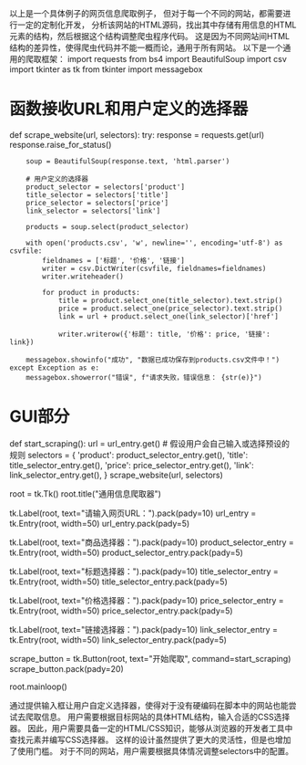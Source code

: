 以上是一个具体例子的网页信息爬取例子，
但对于每一个不同的网站，都需要进行一定的定制化开发，
分析该网站的HTML源码，找出其中存储有用信息的HTML元素的结构，然后根据这个结构调整爬虫程序代码。
这是因为不同网站间HTML结构的差异性，使得爬虫代码并不能一概而论，通用于所有网站。
以下是一个通用的爬取框架：
import requests
from bs4 import BeautifulSoup
import csv
import tkinter as tk
from tkinter import messagebox

# 函数接收URL和用户定义的选择器
def scrape_website(url, selectors):
    try:
        response = requests.get(url)
        response.raise_for_status()
        
        soup = BeautifulSoup(response.text, 'html.parser')
        
        # 用户定义的选择器
        product_selector = selectors['product']
        title_selector = selectors['title']
        price_selector = selectors['price']
        link_selector = selectors['link']
        
        products = soup.select(product_selector)
        
        with open('products.csv', 'w', newline='', encoding='utf-8') as csvfile:
            fieldnames = ['标题', '价格', '链接']
            writer = csv.DictWriter(csvfile, fieldnames=fieldnames)
            writer.writeheader()
            
            for product in products:
                title = product.select_one(title_selector).text.strip()
                price = product.select_one(price_selector).text.strip()
                link = url + product.select_one(link_selector)['href']
                
                writer.writerow({'标题': title, '价格': price, '链接': link})
                
        messagebox.showinfo("成功", "数据已成功保存到products.csv文件中！")
    except Exception as e:
        messagebox.showerror("错误", f"请求失败，错误信息： {str(e)}")

# GUI部分
def start_scraping():
    url = url_entry.get()
    # 假设用户会自己输入或选择预设的规则
    selectors = {
        'product': product_selector_entry.get(),
        'title': title_selector_entry.get(),
        'price': price_selector_entry.get(),
        'link': link_selector_entry.get(),
    }
    scrape_website(url, selectors)

root = tk.Tk()
root.title("通用信息爬取器")

tk.Label(root, text="请输入网页URL：").pack(pady=10)
url_entry = tk.Entry(root, width=50)
url_entry.pack(pady=5)

tk.Label(root, text="商品选择器：").pack(pady=10)
product_selector_entry = tk.Entry(root, width=50)
product_selector_entry.pack(pady=5)

tk.Label(root, text="标题选择器：").pack(pady=10)
title_selector_entry = tk.Entry(root, width=50)
title_selector_entry.pack(pady=5)

tk.Label(root, text="价格选择器：").pack(pady=10)
price_selector_entry = tk.Entry(root, width=50)
price_selector_entry.pack(pady=5)

tk.Label(root, text="链接选择器：").pack(pady=10)
link_selector_entry = tk.Entry(root, width=50)
link_selector_entry.pack(pady=5)

scrape_button = tk.Button(root, text="开始爬取", command=start_scraping)
scrape_button.pack(pady=20)

root.mainloop()

通过提供输入框让用户自定义选择器，使得对于没有硬编码在脚本中的网站也能尝试去爬取信息。
用户需要根据目标网站的具体HTML结构，输入合适的CSS选择器。
因此，用户需要具备一定的HTML/CSS知识，能够从浏览器的开发者工具中查找元素并编写CSS选择器。
这样的设计虽然提供了更大的灵活性，但是也增加了使用门槛。
对于不同的网站，用户需要根据具体情况调整selectors中的配置。
